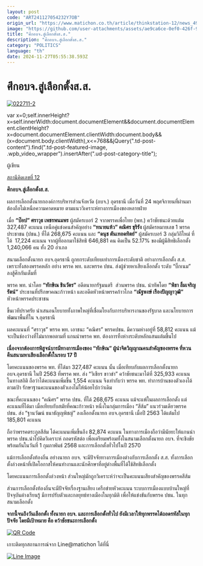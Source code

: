 ```yaml
---
layout: post
code: "ART241127054232Y7OB"
origin_url: "https://www.matichon.co.th/article/thinkstation-12/news_4921505"
image: "https://github.com/user-attachments/assets/ae9ca6ce-0ef0-426f-933f-11677b057c6e"
title: "ศึกอบจ.สู่เลือกตั้งส.ส."
description: "ศึกอบจ.สู่เลือกตั้งส.ส."
category: "POLITICS"
language: "th"
date: 2024-11-27T05:55:38.593Z
---
```


# ศึกอบจ.สู่เลือกตั้งส.ส.

[![](https://www.matichon.co.th/wp-content/uploads/2024/11/022711-2-728x520.jpg "022711-2")](https://www.matichon.co.th/wp-content/uploads/2024/11/022711-2.jpg)

var x=0;self.innerHeight?x=self.innerWidth:document.documentElement&&document.documentElement.clientHeight?x=document.documentElement.clientWidth:document.body&&(x=document.body.clientWidth),x<=768&&jQuery(".td-post-content").find(".td-post-featured-image, .wpb\_video\_wrapper").insertAfter(".ud-post-category-title");

ผู้เขียน

[สถานีคิดเลขที่ 12](https://www.matichon.co.th/columnist/%e0%b8%aa%e0%b8%96%e0%b8%b2%e0%b8%99%e0%b8%b5%e0%b8%84%e0%b8%b4%e0%b8%94%e0%b9%80%e0%b8%a5%e0%b8%82%e0%b8%97%e0%b8%b5%e0%b9%88-12)

**ศึกอบจ.สู่เลือกตั้งส.ส.**

ผลการเลือกตั้งนายกองค์การบริหารส่วนจังหวัด (อบจ.) อุดรธานี เมื่อวันที่ 24 พฤศจิกายนที่ผ่านมา ต้องถือไม่เหนือความคาดหมาย ตามแนววิเคราะห์ทางการเมืองของหลายฝ่าย

เมื่อ **“ป๊อป” ศราวุธ เพชรพนมพร** ผู้สมัครเบอร์ 2 จากพรรคเพื่อไทย (พท.) คว้าชัยชนะด้วยแต้ม 327,487 คะแนน เหนือคู่แข่งคนสำคัญอย่าง **“ทนายแห้ว” คณิศร ขุริรัง** ผู้สมัครหมายเลข 1 พรรคประชาชน (ปชน.) ที่ได้ 268,675 คะแนน และ **“ดนุช ตันเทอดทิตย์”** ผู้สมัครเบอร์ 3 กลุ่มวิถีใหม่ ที่ได้  17,224 คะแนน จากผู้ที่ออกมาใช้สิทธิ 646,881 คน คิดเป็น 52.17% ของมีผู้มีสิทธิเลือกตั้ง 1,240,066 คน ทั้ง 20 อำเภอ

สนามเลือกตั้งนายก อบจ.อุดรธานี ถูกยกระดับเทียบเท่าการเมืองระดับชาติ อย่างการเลือกตั้ง ส.ส. เพราะทั้งสองพรรคหลัก อย่าง พรรค พท. และพรรค ปชน. ส่งผู้ช่วยหาเสียงเลือกตั้ง ระดับ “บิ๊กเนม” ลงสู้ศึกกันเต็มที่

พรรค พท. นำโดย **“ทักษิณ ชินวัตร”** อดีตนายกรัฐมนตรี  ส่วนพรรค ปชน. นำทัพโดย **“พิธา ลิ้มเจริญรัตน์”** ประธานที่ปรึกษาคณะก้าวหน้า และอดีตหัวหน้าพรรคก้าวไกล **“ณัฐพงษ์ เรืองปัญญาวุฒิ”** หัวหน้าพรรคประชาชน

ขึ้นเวทีปราศรัย นำเสนอนโยบายทั้งภาพใหญ่ที่เชื่อมโยงกับการบริหารงานของรัฐบาล และนโยบายการพัฒนาพื้นที่ใน จ.อุดรธานี

ผลคะแนนที่ “ศราวุธ” พรรค พท. เอาชนะ “คณิศร” พรรคปชน. มีความห่างอยู่ที่ 58,812 คะแนน แม้จะเป็นช่องว่างที่ไม่มากพอตามที่ แกนนำพรรค พท. ต้องการทิ้งห่างระดับหลักแสนแต้มขึ้นไป

**เนื่องจากต้องการพิสูจน์บารมีทางการเมืองของ “ทักษิณ” ผู้นำจิตวิญญาณคนสำคัญของพรรค ที่หวนคืนสนามหาเสียงเลือกตั้งในรอบ 17 ปี**

โดยคะแนนของพรรค พท. ที่ได้มา 327,487 คะแนน นั้น เมื่อเทียบกับผลการเลือกตั้งนายก อบจ.อุดรธานี ในปี 2563 ที่พรรค พท. ส่ง “วิเชียร ขาวขำ” คว้าชัยชนะมาได้ที่ 325,933 คะแนน ในทางสถิติ ถือว่าได้คะแนนเพิ่มขึ้น 1,554 คะแนน จึงเท่ากับว่า พรรค พท. ทำการบ้านของตัวเองได้ตามเป้า รักษาฐานคะแนนของตัวเองไม่ให้น้อยไปกว่าเดิม

ขณะที่คะแนนของ “คณิศร” พรรค ปชน. ที่ได้ 268,675 คะแนน แม้จะแพ้ในผลการเลือกตั้ง แต่คะแนนที่ได้มา เมื่อเทียบกับสมัยที่คณะก้าวหน้า หนึ่งในกลุ่มการเมือง “สีส้ม” แนวร่วมเดียวพรรค ปชน. ส่ง “ฐานวัฒน์ ธนาธัญญพิชญ์” ลงเลือกตั้งนายก อบจ.อุดรธานี เมื่อปี 2563 ได้แต้มไป 185,801 คะแนน

ถือว่าพรรคตระกูลสีส้ม ได้คะแนนเพิ่มขึ้นถึง 82,874 คะแนน ในทางการเมืองถือว่ามีนัยยะให้แกนนำพรรค ปชน.นำไปคิดวิเคราะห์ ถอดรหัสต่อ เพื่อเตรียมพร้อมทั้งในสนามเลือกตั้งนายก อบจ. ที่จะชิงชัยพร้อมกันในวันที่ 1 กุมภาพันธ์ 2568 และการเลือกตั้งทั่วไปในปี 2570

แม้การเลือกตั้งท้องถิ่น อย่างนายก อบจ. จะมีปัจจัยทางการเมืองต่างกับการเลือกตั้ง ส.ส. ทั้งการเลือกตั้งล่วงหน้าที่เปิดโอกาสให้คนทำงานและนักศึกษาที่อยู่ต่างพื้นที่ได้ใช้สิทธิเลือกตั้ง

โดยคะแนนการเลือกตั้งล่วงหน้า ส่วนใหญ่มักถูกวิเคราะห์ว่าจะเป็นคะแนนเสียงสำคัญของพรรคสีส้ม

ส่วนการเลือกตั้งท้องถิ่นจะมีปัจจัยเรื่องฐานเสียง เครือข่ายหัวคะแนน ระบบการเมืองแบบบ้านใหญ่ที่ปัจจุบันต่างเรียนรู้ มีการปรับตัวและกลยุทธ์ทางเมืองในทุกมิติ เพื่อให้แข่งขันกับพรรค ปชน. ในทุกสนามเลือกตั้ง

**จากนี้จนถึงวันเลือกตั้ง ทั้งนายก อบจ. และการเลือกตั้งทั่วไป ยังมีเวลาให้ทุกพรรคได้ถอดรหัสในทุกปัจจัย โดยมีเป้าหมาย คือ คว้าชัยชนะการเลือกตั้ง**

[![QR Code](https://www.matichon.co.th/wp-content/uploads/2023/07/wob1371z.jpg)](https://lin.ee/ht0nDxX)

เกาะติดทุกสถานการณ์จาก Line@matichon ได้ที่นี่

[![Line Image](https://www.matichon.co.th/wp-content/uploads/2023/07/th.png)](https://lin.ee/ht0nDxX)